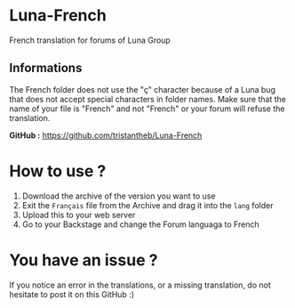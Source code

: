 # Luna-French
French translation for forums of Luna Group

## Informations
The French folder does not use the "ç" character because of a Luna bug that does not accept special characters in folder names.
Make sure that the name of your file is "French" and not "French" or your forum will refuse the translation.

**GitHub :** https://github.com/tristantheb/Luna-French

# How to use ?

1. Download the archive of the version you want to use
2. Exit the `Français` file from the Archive and drag it into the `lang` folder
3. Upload this to your web server
4. Go to your Backstage and change the Forum languaga to French

# You have an issue ?
If you notice an error in the translations, or a missing translation, do not hesitate to post it on this GitHub :)